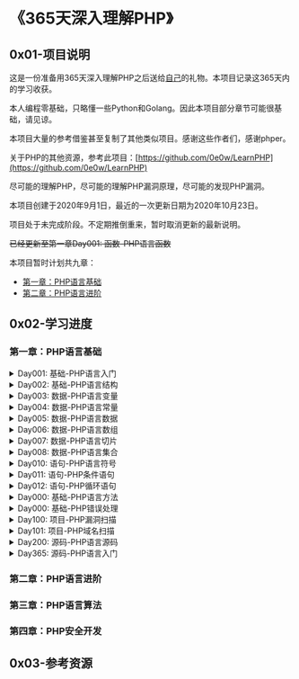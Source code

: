 # 《365天深入理解PHP》

## 0x01-项目说明 

这是一份准备用365天深入理解PHP之后送给[自己](https://github.com/0e0w)的礼物。本项目记录这365天内的学习收获。

本人编程零基础，只略懂一些Python和Golang。因此本项目部分章节可能很基础，请见谅。

本项目大量的参考借鉴甚至复制了其他类似项目。感谢这些作者们，感谢phper。

关于PHP的其他资源，参考此项目：[https://github.com/0e0w/LearnPHP](https://github.com/0e0w/LearnPHP)

尽可能的理解PHP，尽可能的理解PHP漏洞原理，尽可能的发现PHP漏洞。

本项目创建于2020年9月1日，最近的一次更新日期为2020年10月23日。

项目处于未完成阶段。不定期推倒重来，暂时取消更新的最新说明。

~~已经更新至第一章Day001: 函数-PHP语言函数~~

本项目暂时计划共九章：

- [第一章：PHP语言基础](https://github.com/0e0w/365PHP#%E7%AC%AC%E4%B8%80%E7%AB%A0php%E8%AF%AD%E8%A8%80%E5%9F%BA%E7%A1%80)
- [第二章：PHP语言进阶](https://github.com/0e0w/365PHP#%E7%AC%AC%E4%BA%8C%E7%AB%A0php%E8%AF%AD%E8%A8%80%E8%BF%9B%E9%98%B6)

## 0x02-学习进度

### 第一章：PHP语言基础

<details>
<summary>Day001: 基础-PHP语言入门</summary>

- [ ] 本节说明：

  </details>


<details>
<summary>Day002: 基础-PHP语言结构</summary>

- [ ] 本节说明：

 </details>
<details>
<summary>Day003: 数据-PHP语言变量</summary>

- [ ] 本节说明：

  </details>

<details>
<summary>Day004: 数据-PHP语言常量</summary>

- [ ] 本节说明：
  - </details>
<details>
<summary>Day005: 数据-PHP语言数据</summary>

- [ ] 本节说明：

  </details>

<details>
<summary>Day006: 数据-PHP语言数组</summary>

- [ ] 本节说明：

</details>

<details>
<summary>Day007: 数据-PHP语言切片</summary>

- [ ] 本节说明：

  </details>

<details>
<summary>Day008: 数据-PHP语言集合</summary>

- [ ] 本节说明：

  </details>     

<details>
<summary>Day010: 语句-PHP语言符号</summary>

- [x] 本节说明：

  </details>

<details>
<summary>Day011: 语句-PHP条件语句</summary>

- [x] 本节说明：

  </details>

<details>
<summary>Day012: 语句-PHP循环语句</summary>

- [x] 本节说明：
  </details> 
<details>
<summary>Day000: 基础-PHP语言方法</summary>

- [ ] 本节说明：

  </details>


<details>
<summary>Day000: 基础-PHP错误处理</summary>

- [ ] 本节说明：

  </details>

<details>
<summary>Day100: 项目-PHP漏洞扫描</summary>

- [ ] 本节说明：

  </details>

<details>
<summary>Day101: 项目-PHP域名扫描</summary>

- [ ] 本节说明：

  </details>

<details>
<summary>Day200: 源码-PHP语言源码</summary>

- [ ] 本节说明：

  </details>

<details>
<summary>Day365: 源码-PHP语言入门</summary>

- [ ] 本节说明：

  </details>

### 第二章：PHP语言进阶

### 第三章：PHP语言算法

### 第四章：PHP安全开发

## 0x03-参考资源